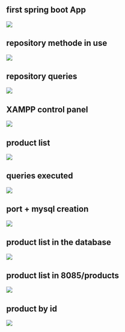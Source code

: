 <h2>first spring boot App</h2>
<img src="pics/1.png">
<h2>repository methode in use</h2>
<img src="pics/2.png">
<h2>repository queries</h2>
<img src="pics/3.png">
<h2>XAMPP control panel</h2>
<img src="pics/4.png">
<h2>product list</h2>
<img src="pics/5.png">
<h2>queries executed</h2>
<img src="pics/6.png">
<h2>port + mysql creation</h2>
<img src="pics/7.png">
<h2>product list in the database</h2>
<img src="pics/8.png">
<h2>product list in 8085/products</h2>
<img src="pics/9.png">
<h2>product by id</h2>
<img src="pics/10.png">